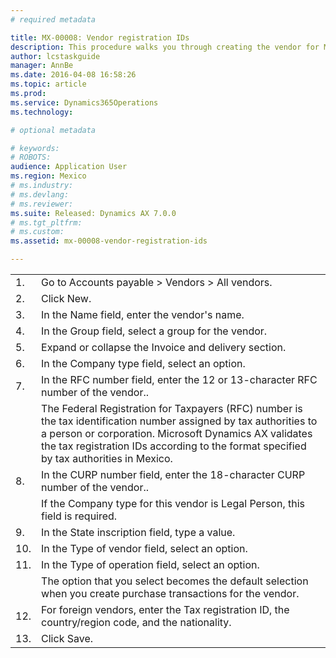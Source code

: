 ```yaml
---
# required metadata

title: MX-00008: Vendor registration IDs
description: This procedure walks you through creating the vendor for Mexico to support DIOT declaration and other legal reports. This procedure uses the MXMF demo company data.
author: lcstaskguide
manager: AnnBe
ms.date: 2016-04-08 16:58:26
ms.topic: article
ms.prod: 
ms.service: Dynamics365Operations
ms.technology: 

# optional metadata

# keywords: 
# ROBOTS: 
audience: Application User
ms.region: Mexico
# ms.industry: 
# ms.devlang: 
# ms.reviewer: 
ms.suite: Released: Dynamics AX 7.0.0
# ms.tgt_pltfrm: 
# ms.custom: 
ms.assetid: mx-00008-vendor-registration-ids

---
```


|     |                                                                                                                                                                                                                                                                       |
|-----|-----------------------------------------------------------------------------------------------------------------------------------------------------------------------------------------------------------------------------------------------------------------------|
| 1.  | Go to Accounts payable &gt; Vendors &gt; All vendors.                                                                                                                                                                                                                 |
| 2.  | Click New.                                                                                                                                                                                                                                                            |
| 3.  | In the Name field, enter the vendor's name.                                                                                                                                                                                                                           |
| 4.  | In the Group field, select a group for the vendor.                                                                                                                                                                                                                    |
| 5.  | Expand or collapse the Invoice and delivery section.                                                                                                                                                                                                                  |
| 6.  | In the Company type field, select an option.                                                                                                                                                                                                                          |
| 7.  | In the RFC number field, enter the 12 or 13-character RFC number of the vendor..                                                                                                                                                                                      |
|     | The Federal Registration for Taxpayers (RFC) number is the tax identification number assigned by tax authorities to a person or corporation. Microsoft Dynamics AX validates the tax registration IDs according to the format specified by tax authorities in Mexico. |
| 8.  | In the CURP number field, enter the 18-character CURP number of the vendor..                                                                                                                                                                                          |
|     | If the Company type for this vendor is Legal Person, this field is required.                                                                                                                                                                                          |
| 9.  | In the State inscription field, type a value.                                                                                                                                                                                                                         |
| 10. | In the Type of vendor field, select an option.                                                                                                                                                                                                                        |
| 11. | In the Type of operation field, select an option.                                                                                                                                                                                                                     |
|     | The option that you select becomes the default selection when you create purchase transactions for the vendor.                                                                                                                                                        |
| 12. | For foreign vendors, enter the Tax registration ID, the country/region code, and the nationality.                                                                                                                                                                     |
| 13. | Click Save.                                                                                                                                                                                                                                                           |



